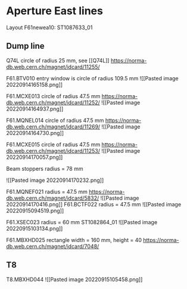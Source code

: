 # Aperture East lines


Layout F61newea10: ST1087633_01

## Dump line

Q74L circle of radius 25 mm, see [[Q74L]]
https://norma-db.web.cern.ch/magnet/idcard/11255/

F61.BTV010 entry window is circle of radius 109.5 mm
![[Pasted image 20220914165158.png]]

F61.MCXE013 circle of radius 47.5 mm
https://norma-db.web.cern.ch/magnet/idcard/11252/
![[Pasted image 20220914164937.png]]

F61.MQNEL014 circle of radius 47.5 mm
https://norma-db.web.cern.ch/magnet/idcard/11269/
![[Pasted image 20220914164730.png]]

F61.MCXE015 circle of radius 47.5 mm
https://norma-db.web.cern.ch/magnet/idcard/11253/
![[Pasted image 20220914170057.png]]

Beam stoppers radius = 78 mm

![[Pasted image 20220914170232.png]]

F61.MQNEF021 radius = 47.5 mm
https://norma-db.web.cern.ch/magnet/idcard/5832/
![[Pasted image 20220914170416.png]]
F61.BCTF022 radius = 47.5 mm
![[Pasted image 20220915094519.png]]

F61.XSEC023 radius = 60 mm
ST1082864_01
![[Pasted image 20220915103134.png]]


F61.MBXHD025 rectangle width = 160 mm, height = 40
https://norma-db.web.cern.ch/magnet/idcard/7048/

## T8

T8.MBXHD044
![[Pasted image 20220915105458.png]]